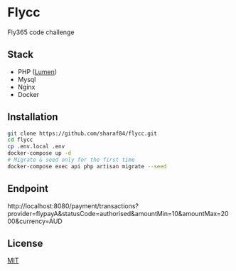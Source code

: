 # Flycc

Fly365 code challenge


## Stack
- PHP ([Lumen](https://lumen.laravel.com/))
- Mysql
- Nginx
- Docker

## Installation

```bash
git clone https://github.com/sharaf84/flycc.git
cd flycc
cp .env.local .env
docker-compose up -d
# Migrate & seed only for the first time
docker-compose exec api php artisan migrate --seed
```

## Endpoint

http://localhost:8080/payment/transactions?provider=flypayA&statusCode=authorised&amountMin=10&amountMax=2000&currency=AUD


## License
[MIT](https://choosealicense.com/licenses/mit/)